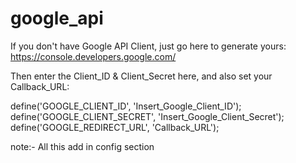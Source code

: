 # google_api

If you don't have Google API Client, just go here to generate yours: https://console.developers.google.com/

Then enter the Client_ID & Client_Secret here, and also set your Callback_URL:

define('GOOGLE_CLIENT_ID', 'Insert_Google_Client_ID');
define('GOOGLE_CLIENT_SECRET', 'Insert_Google_Client_Secret');
define('GOOGLE_REDIRECT_URL', 'Callback_URL');

note:- All this add in config section
